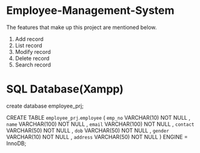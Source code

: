 # Employee-Management-System

The features that make up this project are mentioned below.
1. Add record
2. List record
3. Modify record
4. Delete record
5. Search record

# SQL Database(Xampp)
create database employee_prj;


CREATE TABLE `employee_prj`.`employee` ( `emp_no` VARCHAR(10) NOT NULL , `name` VARCHAR(100) NOT NULL , `email` VARCHAR(100) NOT NULL , `contact` VARCHAR(50) NOT NULL , `dob` VARCHAR(50) NOT NULL , `gender` VARCHAR(10) NOT NULL , `address` VARCHAR(50) NOT NULL ) ENGINE = InnoDB;
